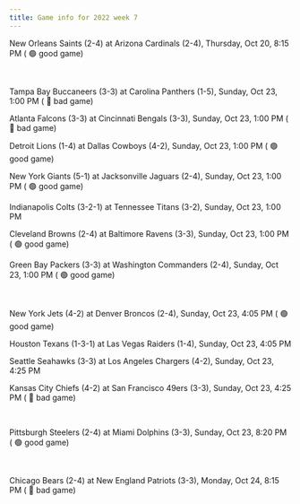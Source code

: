 ```yaml
---
title: Game info for 2022 week 7
---
```

New Orleans Saints (2-4) at Arizona Cardinals (2-4), Thursday, Oct 20, 8:15 PM (	:green_circle: good game)


<br/>

Tampa Bay Buccaneers (3-3) at Carolina Panthers (1-5), Sunday, Oct 23, 1:00 PM (	:red_circle: bad game)

Atlanta Falcons (3-3) at Cincinnati Bengals (3-3), Sunday, Oct 23, 1:00 PM (	:red_circle: bad game)

Detroit Lions (1-4) at Dallas Cowboys (4-2), Sunday, Oct 23, 1:00 PM (	:green_circle: good game)

New York Giants (5-1) at Jacksonville Jaguars (2-4), Sunday, Oct 23, 1:00 PM (	:green_circle: good game)

Indianapolis Colts (3-2-1) at Tennessee Titans (3-2), Sunday, Oct 23, 1:00 PM

Cleveland Browns (2-4) at Baltimore Ravens (3-3), Sunday, Oct 23, 1:00 PM (	:green_circle: good game)

Green Bay Packers (3-3) at Washington Commanders (2-4), Sunday, Oct 23, 1:00 PM (	:green_circle: good game)


<br/>

New York Jets (4-2) at Denver Broncos (2-4), Sunday, Oct 23, 4:05 PM (	:green_circle: good game)

Houston Texans (1-3-1) at Las Vegas Raiders (1-4), Sunday, Oct 23, 4:05 PM

Seattle Seahawks (3-3) at Los Angeles Chargers (4-2), Sunday, Oct 23, 4:25 PM

Kansas City Chiefs (4-2) at San Francisco 49ers (3-3), Sunday, Oct 23, 4:25 PM (	:red_circle: bad game)


<br/>

Pittsburgh Steelers (2-4) at Miami Dolphins (3-3), Sunday, Oct 23, 8:20 PM (	:green_circle: good game)


<br/>

Chicago Bears (2-4) at New England Patriots (3-3), Monday, Oct 24, 8:15 PM (	:red_circle: bad game)

